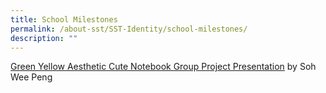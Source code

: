 ```yaml
---
title: School Milestones
permalink: /about-sst/SST-Identity/school-milestones/
description: ""
---
```

  

[Green Yellow Aesthetic Cute Notebook Group Project Presentation](https://www.canva.com/design/DAFd0Fqwds8/view?utm_content=DAFd0Fqwds8&utm_campaign=designshare&utm_medium=embeds&utm_source=link) by Soh Wee Peng